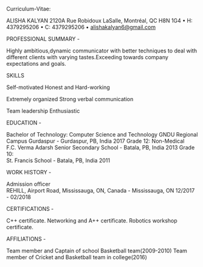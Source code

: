Curriculum-Vitae:

ALISHA KALYAN
2120A Rue Robidoux LaSalle, Montréal, QC H8N 1G4 • H: 4379295206 • C: 4379295206 •
alishakalyan6@gmail.com

PROFESSIONAL SUMMARY -

Highly ambitious,dynamic communicator with better techniques to deal with different clients with varying tastes.Exceeding towards company expectations and goals.

SKILLS

  Self-motivated                                    Honest and Hard-working

  Extremely organized                               Strong verbal communication

  Team leadership                                  Enthusiastic
  
EDUCATION -

Bachelor of Technology: Computer Science and Technology	
GNDU Regional Campus Gurdaspur - Gurdaspur, PB, India	2017
Grade 12: Non-Medical	
F.C. Verma Adarsh Senior Secondary School - Batala, PB, India	2013
Grade 10:	
St. Francis School - Batala, PB, India	2011

WORK HISTORY -

Admission officer	
REHILL, Airport Road, Mississauga, ON, Canada - Mississauga, ON	12/2017 - 02/2018

CERTIFICATIONS -

 C++ certificate.
 Networking and A++ certificate.
 Robotics workshop certificate.

AFFILIATIONS -
 
 Team member and Captain of school Basketball team(2009-2010)
Team member of Cricket and Basketball team in college(2016)











